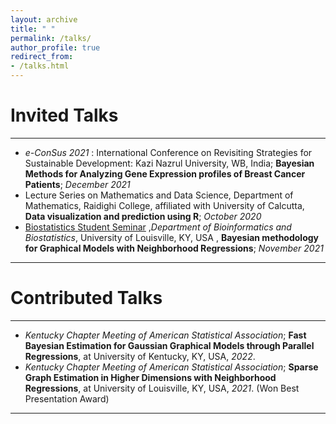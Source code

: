 ```yaml
---
layout: archive
title: " "
permalink: /talks/
author_profile: true
redirect_from: 
- /talks.html
---
```


# Invited Talks

---

* _e-ConSus 2021_ : International Conference on Revisiting Strategies for Sustainable Development: Kazi Nazrul University, WB, India; **Bayesian Methods for Analyzing Gene Expression profiles of Breast Cancer Patients**; *December 2021*
* Lecture Series on Mathematics and Data Science, Department of Mathematics, Raidighi College, affiliated with University of Calcutta, **Data visualization and prediction using R**; *October 2020*
* <span style ="color:purple"> [Biostatistics Student Seminar](https://louisville.edu/sphis/departments/bioinformatics-biostatistics/research/seminar/2021-11-12)</span> ,_Department of Bioinformatics and Biostatistics_,  University of Louisville, KY, USA , **Bayesian methodology for Graphical Models with Neighborhood Regressions**; *November 2021*

---

# Contributed Talks

---

* _Kentucky Chapter Meeting of American Statistical Association_; **Fast Bayesian Estimation for Gaussian Graphical Models through Parallel Regressions**, at University of Kentucky, KY, USA, *2022*. 
* _Kentucky Chapter Meeting of American Statistical Association_; **Sparse Graph Estimation in Higher Dimensions with Neighborhood Regressions**, at University of Louisville, KY, USA, *2021*. (Won Best Presentation Award)


---
